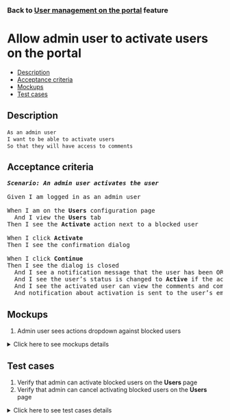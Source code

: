 ### Back to [User management on the portal](../../) feature

# Allow admin user to activate users on the portal

- [Description](#description)
- [Acceptance criteria](#acceptance-criteria)
- [Mockups](#mockups)
- [Test cases](#test-cases)

## Description

    As an admin user
    I want to be able to activate users
    So that they will have access to comments

## Acceptance criteria

<pre>
<b><i>Scenario: An admin user activates the user</i></b>

Given I am logged in as an admin user

When I am on the <b>Users</b> configuration page
  And I view the <b>Users</b> tab
Then I see the <b>Activate</b> action next to a blocked user

When I click <b>Activate</b>
Then I see the confirmation dialog

When I click <b>Continue</b>
Then I see the dialog is closed
  And I see a notification message that the user has been OR has not been activated
  And I see the user’s status is changed to <b>Active</b> if the action was successful
  And I see the activated user can view the comments and comment
  And notification about activation is sent to the user’s email
</pre>

## Mockups

1. Admin user sees actions dropdown against blocked users

<details>
  <summary>Click here to see mockups details</summary>

**1. Admin user sees actions dropdown against blocked users:**

![Admin user sees actions dropdown against blocked users](/products/sports_hub_portal/web_application_features/user_management/images/user_management_page_with_action_dropdown_for_blocked_user.png)

</details>

## Test cases

1. Verify that admin can activate blocked users on the <b>Users</b> page
2. Verify that admin can cancel activating blocked users on the <b>Users</b> page

<details>
  <summary>Click here to see test cases details</summary>

### **#1. Verify that admin can activate blocked users on the Users page**

|Preconditions|Steps|Expected result
--------------|-----|----------
|- Log in with admin account</br>- Go to the <b>Users</b> configuration page</br>- There is a blocked user on the <b>Users</b> tab|1) On the right of an active user, click the <b>Activate</b> action</br>2) On the confirmation dialog, click <b>Continue</b></br>3) Log out of admin account</br>4) Log in as an activated user</br>5) Go through pages with comments|1) The confirmation dialog appears</br>2) The user has the <b>Active</b> state. Notification about activation is sent to the user’s email</br>4) The user can log in</br>5) The user can see and write comments|

### **#2. Verify that admin can cancel activating blocked users on the Users page**

|Preconditions|Steps|Expected result
--------------|-----|----------
|- Log in with admin account</br>- Go to the <b>Users</b> configuration page</br>- There is a blocked user on the <b>Users</b> tab|1) On the right of an active user, click the <b>Activate</b> action</br>2) On the confirmation dialog, click <b>Cancel</b></br>3) Log out of admin account</br>4) Log in as an activated user</br>5) Go through pages with comments|1) The confirmation dialog appears</br>2) The user stays in <b>Blocked</b> state</br>4) The user can log in</br>5) The user cannot write comments|
</details>
